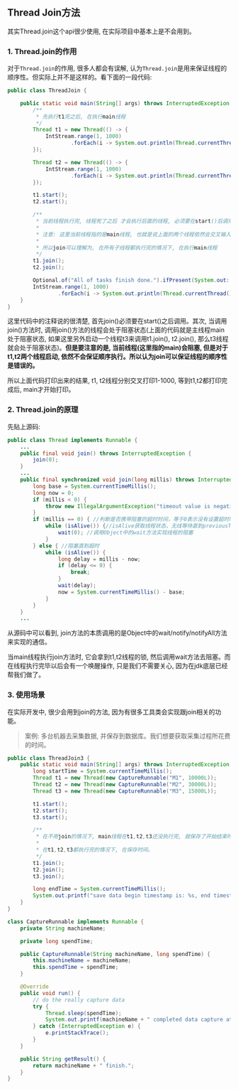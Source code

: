 ## Thread Join方法

其实Thread.join这个api很少使用, 在实际项目中基本上是不会用到。

### 1. Thread.join的作用

对于`Thread.join`的作用, 很多人都会有误解, 认为`Thread.join`是用来保证线程的顺序性。但实际上并不是这样的。看下面的一段代码:

```java
public class ThreadJoin {

    public static void main(String[] args) throws InterruptedException {
        /**
         * 先执行t1完之后, 在执行main线程
         */
        Thread t1 = new Thread(() -> {
            IntStream.range(1, 1000)
                    .forEach(i -> System.out.println(Thread.currentThread().getName() + "->" + i));
        });

        Thread t2 = new Thread(() -> {
            IntStream.range(1, 1000)
                    .forEach(i -> System.out.println(Thread.currentThread().getName() + "->" + i));
        });

        t1.start();
        t2.start();

        /**
         * 当前线程执行完, 线程死了之后 才会执行后面的线程, 必须要在start()后调用
         *
         * 注意: 这里当前线程指的是main线程, 也就是说上面的两个线程依然会交叉输入, t1, t2都执行结束之后, 在执行main线程的代码.
         *
         * 所以join可以理解为, 在所有子线程都执行完的情况下, 在执行main线程
         */
        t1.join();
        t2.join();

        Optional.of("All of tasks finish done.").ifPresent(System.out::println);
        IntStream.range(1, 1000)
                .forEach(i -> System.out.println(Thread.currentThread().getName() + "->" + i));
    }
}
```

这里代码中的注释说的很清楚, 首先join()必须要在start()之后调用。其次, 当调用join()方法时, 调用join()方法的线程会处于阻塞状态(上面的代码就是主线程main处于阻塞状态, 如果这里另外启动一个线程t3来调用t1.join(), t2.join(), 那么t3线程就会处于阻塞状态)。**但是要注意的是, 当前线程(这里指的main)会阻塞, 但是对于t1,t2两个线程启动, 依然不会保证顺序执行。所以认为join可以保证线程的顺序性是错误的。**

所以上面代码打印出来的结果, t1, t2线程分别交叉打印1-1000, 等到t1,t2都打印完成后, main才开始打印。

### 2. Thread.join的原理
先贴上源码:

```java
public class Thread implements Runnable {
    ...
    public final void join() throws InterruptedException {
        join(0);
    }
    ...
    public final synchronized void join(long millis) throws InterruptedException {
        long base = System.currentTimeMillis();
        long now = 0;
        if (millis < 0) {
            throw new IllegalArgumentException("timeout value is negative");
        }
        if (millis == 0) { //判断是否携带阻塞的超时时间，等于0表示没有设置超时时间
            while (isAlive()) {//isAlive获取线程状态，无线等待直到previousThread线程结束
                wait(0); //调用Object中的wait方法实现线程的阻塞
            }
        } else { //阻塞直到超时
            while (isAlive()) { 
                long delay = millis - now;
                if (delay <= 0) {
                    break;
                }
                wait(delay);
                now = System.currentTimeMillis() - base;
            }
        }
    }
    ...
```

从源码中可以看到, join方法的本质调用的是Object中的wait/notify/notifyAll方法来实现的通信。

当main线程执行join方法时, 它会拿到t1,t2线程的锁, 然后调用wait方法去阻塞。而在线程执行完毕以后会有一个唤醒操作, 只是我们不需要关心, 因为在jdk底层已经帮我们做了。

### 3. 使用场景

在实际开发中, 很少会用到join的方法, 因为有很多工具类会实现跟join相关的功能。

> 案例: 多台机器去采集数据, 并保存到数据库。我们想要获取采集过程所花费的时间。

```java
public class ThreadJoin3 {
    public static void main(String[] args) throws InterruptedException {
        long startTime = System.currentTimeMillis();
        Thread t1 = new Thread(new CaptureRunnable("M1", 10000L));
        Thread t2 = new Thread(new CaptureRunnable("M2", 30000L));
        Thread t3 = new Thread(new CaptureRunnable("M3", 15000L));

        t1.start();
        t2.start();
        t3.start();

        /**
         * 在不用join的情况下, main线程在t1,t2,t3还没执行完, 就保存了开始结束时间, 这样很明显是不符合我们的需求的, 所以这时候就可以使用join。
         *
         * 在t1,t2,t3都执行完的情况下, 在保存时间。
         */
        t1.join();
        t2.join();
        t3.join();

        long endTime = System.currentTimeMillis();
        System.out.printf("save data begin timestamp is: %s, end timestamp is : %s \n", startTime, endTime);
    }
}

class CaptureRunnable implements Runnable {
    private String machineName;

    private long spendTime;

    public CaptureRunnable(String machineName, long spendTime) {
        this.machineName = machineName;
        this.spendTime = spendTime;
    }

    @Override
    public void run() {
        // do the really capture data
        try {
            Thread.sleep(spendTime);
            System.out.printf(machineName + " completed data capture at timestamp [%s] and successful \n", System.currentTimeMillis());
        } catch (InterruptedException e) {
            e.printStackTrace();
        }
    }

    public String getResult() {
        return machineName + " finish.";
    }
}
```


